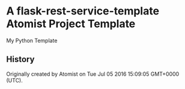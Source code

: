 # A flask-rest-service-template Atomist Project Template

My Python Template

History
-------

Originally created by Atomist on Tue Jul 05 2016 15:09:05 GMT+0000 (UTC).
